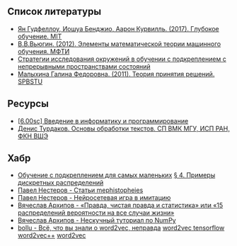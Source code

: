 ## Список литературы
- [Ян Гудфеллоу, Иошуа Бенджио, Аарон Курвилль. (2017). Глубокое обучение. MIT](https://m.vk.com/doc44301783_462685169?hash=c88403d80c4d23fda6&dl=4779b5f4273a9deac6)
- [В.В.Вьюгин. (2012). Элементы математической теории машинного обучения. МФТИ](http://iitp.ru/upload/publications/6037/vyugin1.pdf)
- [Стратегии исследования окружений в обучении с подкреплением с непрерывными пространствами состояний](http://www.machinelearning.ru/wiki/images/7/70/2017_617_GuryanovAK.pdf)
- [Малыхина Галина Федоровна. (2011). Теория принятия решений. SPBSTU](https://elib.spbstu.ru/dl/2290.pdf/download/2290.pdf?lang=en)

## Ресурсы
- [[6.00sc] Введение в информатику и программирование](https://www.youtube.com/playlist?list=PLehPTrwC3ep6cDHjUaacPrgAov8EM5DG4)
- [Денис Турдаков. Основы обработки текстов. СП ВМК МГУ, ИСП РАН, ФКН ВШЭ ](http://tpc.at.ispras.ru/)

## Хабр
- [Обучение с подкреплением для самых маленьких](https://habr.com/ru/post/308094/)
[§ 4. Примеры дискретных распределений](https://nsu.ru/mmf/tvims/chernova/tv/lec/node26.html)
- [Павел Нестеров - Статьи mephistopheies](https://habr.com/en/users/mephistopheies/posts/)
- [Павел Нестеров - Нейросетевая игра в имитацию](https://habr.com/en/company/ods/blog/322514/)
- [Вячеслав Архипов - «Правда, чистая правда и статистика» или «15 распределений вероятности на все случаи жизни»](https://habr.com/ru/post/311092/)
- [Вячеслав Архипов - Нескучный туториал по NumPy](https://habr.com/ru/post/469355/)
- [bollu](https://github.com/bollu/)[ - Всё, что вы знали о word2vec, неправда](https://habr.com/ru/post/454926/) [word2vec tensorflow](https://github.com/tensorflow/docs/blob/master/site/en/tutorials/text/word2vec.ipynb) [word2vec++](https://github.com/maxoodf/word2vec) [word2vec](https://github.com/danielfrg/word2vec)
